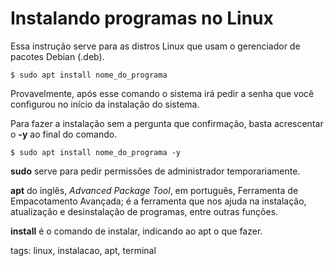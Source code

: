 # Instalando programas no Linux

Essa instrução serve para as distros Linux que usam o gerenciador de pacotes Debian (.deb).

```
$ sudo apt install nome_do_programa
```

Provavelmente, após esse comando o sistema irá pedir a senha que você configurou no início da instalação do sistema.

Para fazer a instalação sem a pergunta que confirmação, basta acrescentar o **-y** ao final do comando.

```
$ sudo apt install nome_do_programa -y
```

**sudo** serve para pedir permissões de administrador temporariamente.

**apt** do inglês, *Advanced Package Tool*, em português, Ferramenta de Empacotamento Avançada; é a ferramenta que nos ajuda na instalação, atualização e desinstalação de programas, entre outras funções.

**install** é o comando de instalar, indicando ao apt o que fazer.

tags: linux, instalacao, apt, terminal
